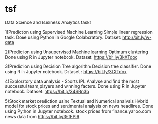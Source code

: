 # tsf
Data Science and Business Analytics tasks

1)Prediction using Supervised Machine Learning
Simple linear regression task.
Done using Python in Google Colaboratory.
Dataset:  http://bit.ly/w-data

2)Prediction using Unsupervised Machine learning
Optimum clustering
Done using R in Jupyter notebook.
Dataset:  https://bit.ly/3kXTdox

3)Prediction using Decision Tree algorithm
Decision tree classifier.
Done using R in Jupyter notebook.
Dataset : https://bit.ly/3kXTdox

4)Exploratory data analysis - Sports IPL
Analyse and find the most successful team,players and winning factors.
Done using R in Jupyter notebook.
Dataset: https://bit.ly/34SRn3b

5)Stock market prediction using Textual and Numerical analysis
Hybrid model for stock prices and sentimental analysis on news headlines.
Done using Python in Jupyter notebook.
stock prices from finance.yahoo.com
news data from https://bit.ly/36fFPI6


